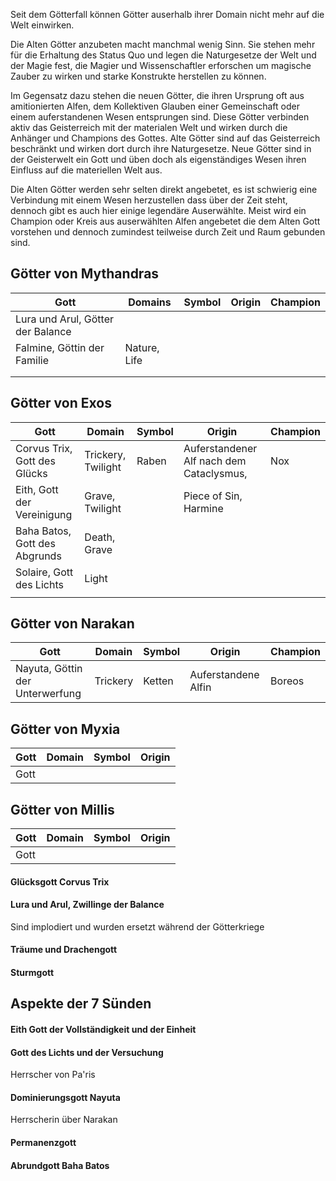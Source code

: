 
Seit dem Götterfall können Götter auserhalb ihrer Domain nicht mehr auf die Welt einwirken.

Die Alten Götter anzubeten macht manchmal wenig Sinn. Sie stehen mehr für die Erhaltung des Status Quo und legen die Naturgesetze der Welt und der Magie fest, die Magier und Wissenschaftler erforschen um magische Zauber zu wirken und starke Konstrukte herstellen zu können.

Im Gegensatz dazu stehen die neuen Götter, die ihren Ursprung oft aus amitionierten Alfen, dem Kollektiven Glauben einer Gemeinschaft oder einem auferstandenen Wesen entsprungen sind.
Diese Götter verbinden aktiv das Geisterreich mit der materialen Welt und wirken durch die Anhänger und Champions des Gottes.
Alte Götter sind auf das Geisterreich beschränkt und wirken dort durch ihre Naturgesetze.
Neue Götter sind in der Geisterwelt ein Gott und üben doch als eigenständiges Wesen ihren Einfluss auf die materiellen Welt aus.

Die Alten Götter werden sehr selten direkt angebetet, es ist schwierig eine Verbindung mit einem Wesen herzustellen dass über der Zeit steht, dennoch gibt es auch hier einige legendäre Auserwählte. Meist wird ein Champion oder Kreis aus auserwählten Alfen angebetet die dem Alten Gott vorstehen und dennoch zumindest teilweise durch Zeit und Raum gebunden sind.

## Götter von Mythandras

| Gott                              | Domains      | Symbol | Origin | Champion |
| --------------------------------- | ------------ | ------ | ------ | -------- |
| Lura und Arul, Götter der Balance |              |        |        |          |
| Falmine, Göttin der Familie       | Nature, Life |        |        |          |
|                                   |              |        |        |          |
|                                   |              |        |        |          |


## Götter von Exos

| Gott                          | Domain             | Symbol | Origin                                   | Champion |
| ----------------------------- | ------------------ | ------ | ---------------------------------------- | -------- |
| Corvus Trix, Gott des Glücks  | Trickery, Twilight | Raben  | Auferstandener Alf nach dem Cataclysmus, | Nox      |
| Eith, Gott der Vereinigung    | Grave, Twilight    |        | Piece of Sin, Harmine                    |          |
| Baha Batos, Gott des Abgrunds | Death, Grave       |        |                                          |          |
| Solaire, Gott des Lichts      | Light              |        |                                          |          |
|                               |                    |        |                                          |          |

## Götter von Narakan

| Gott                            | Domain   | Symbol | Origin              | Champion |
| ------------------------------- | -------- | ------ | ------------------- | -------- |
| Nayuta, Göttin der Unterwerfung | Trickery | Ketten | Auferstandene Alfin | Boreos   |

## Götter von Myxia

| Gott  | Domain | Symbol | Origin |
| ----- | ------ | ------ | ------ |
| Gott  |        |        |        |

## Götter von Millis

| Gott | Domain | Symbol | Origin |
| ---- | ------ | ------ | ------ |
| Gott |        |        |        |



#### Glücksgott Corvus Trix

#### Lura und Arul, Zwillinge der Balance
Sind implodiert und wurden ersetzt während der Götterkriege

#### Träume und Drachengott

#### Sturmgott

## Aspekte der 7 Sünden
#### Eith Gott der Vollständigkeit und der Einheit

#### Gott des Lichts und der Versuchung 
Herrscher von Pa'ris

#### Dominierungsgott Nayuta
Herrscherin über Narakan

#### Permanenzgott

#### Abrundgott Baha Batos